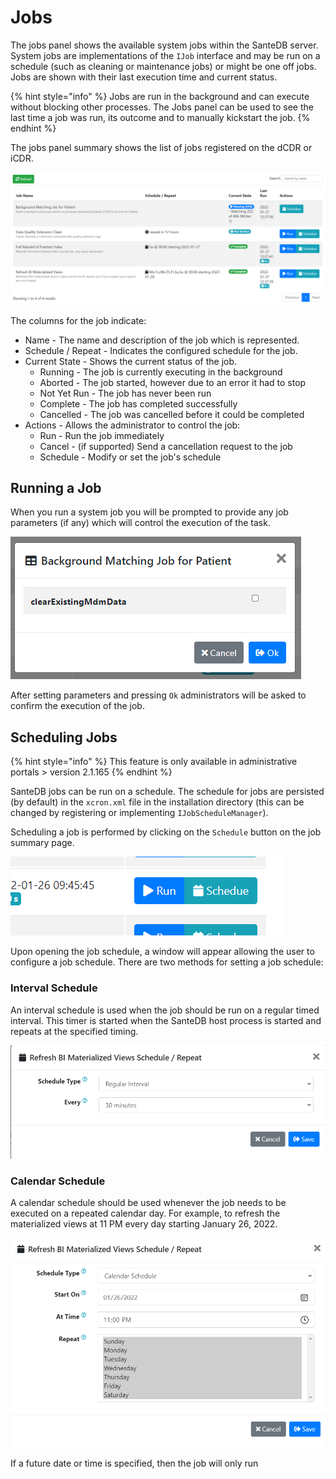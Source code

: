 # Jobs

The jobs panel shows the available system jobs within the SanteDB server. System jobs are implementations of the `IJob` interface and may be run on a schedule (such as cleaning or maintenance jobs) or might be one off jobs. Jobs are shown with their last execution time and current status.

{% hint style="info" %}
Jobs are run in the background and can execute without blocking other processes. The Jobs panel can be used to see the last time a job was run, its outcome and to manually kickstart the job.
{% endhint %}

The jobs panel summary shows the list of jobs registered on the dCDR or iCDR.

![](<../../../../.gitbook/assets/image (437) (1) (1) (1) (1).png>)

The columns for the job indicate:

* Name - The name and description of the job which is represented.
* Schedule / Repeat - Indicates the configured schedule for the job.
* Current State - Shows the current status of the job.
  * Running - The job is currently executing in the background
  * Aborted - The job started, however due to an error it had to stop
  * Not Yet Run - The job has never been run
  * Complete - The job has completed successfully
  * Cancelled - The job was cancelled before it could be completed
* Actions - Allows the administrator to control the job:
  * Run - Run the job immediately
  * Cancel - (if supported) Send a cancellation request to the job
  * Schedule - Modify or set the job's schedule

## Running a Job

When you run a system job you will be prompted to provide any job parameters (if any) which will control the execution of the task.

![](<../../../../.gitbook/assets/image (432) (1) (1) (1) (1) (1).png>)

After setting parameters and pressing `Ok` administrators will be asked to confirm the execution of the job.

## Scheduling Jobs

{% hint style="info" %}
This feature is only available in administrative portals > version 2.1.165
{% endhint %}

SanteDB jobs can be run on a schedule. The schedule for jobs are persisted (by default) in the `xcron.xml` file in the installation directory (this can be changed by registering or implementing `IJobScheduleManager`).

Scheduling a job is performed by clicking on the `Schedule` button on the job summary page.

![](<../../../../.gitbook/assets/image (441) (1) (1).png>)

Upon opening the job schedule, a window will appear allowing the user to configure a job schedule. There are two methods for setting a job schedule:

### Interval Schedule

An interval schedule is used when the job should be run on a regular timed interval. This timer is started when the SanteDB host process is started and repeats at the specified timing.

![](<../../../../.gitbook/assets/image (433) (1).png>)

### Calendar Schedule

A calendar schedule should be used whenever the job needs to be executed on a repeated calendar day. For example, to refresh the materialized views at 11 PM every day starting January 26, 2022.

![](<../../../../.gitbook/assets/image (435) (1) (1) (1).png>)

If a future date or time is specified, then the job will only run&#x20;
